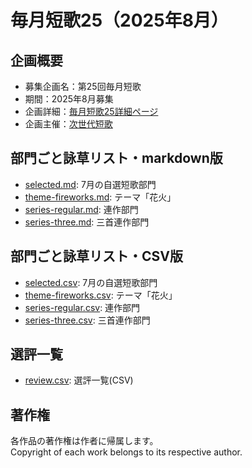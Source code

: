 # 毎月短歌25（2025年8月）

## 企画概要
- 募集企画名：第25回毎月短歌
- 期間：2025年8月募集
- 企画詳細：[毎月短歌25詳細ページ](https://blog.kotobadia.com/2220)
- 企画主催：[次世代短歌](https://blog.kotobadia.com/)

## 部門ごと詠草リスト・markdown版
- [selected.md](./selected.md): 7月の自選短歌部門
- [theme-fireworks.md](./theme-fireworks.md): テーマ「花火」
- [series-regular.md](./series-regular.md): 連作部門
- [series-three.md](./series-three.md): 三首連作部門

## 部門ごと詠草リスト・CSV版
- [selected.csv](./selected.csv): 7月の自選短歌部門
- [theme-fireworks.csv](./theme-fireworks.csv): テーマ「花火」
- [series-regular.csv](./series-regular.csv): 連作部門
- [series-three.csv](./series-three.csv): 三首連作部門

## 選評一覧
- [review.csv](./review.csv): 選評一覧(CSV)

## 著作権
各作品の著作権は作者に帰属します。  
Copyright of each work belongs to its respective author.
